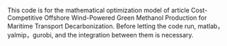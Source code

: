 This code is for the mathematical optimization model of article Cost-Competitive Offshore Wind-Powered Green Methanol Production for Maritime Transport Decarbonization. Before letting the code run, matlab，yalmip，gurobi, and the integration between them is necessary.

